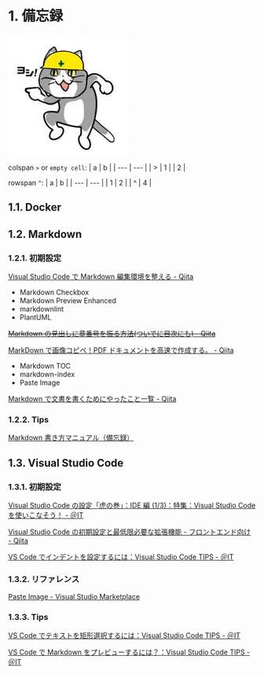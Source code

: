 # 1. 備忘録

![備忘録_20191217_063142](img/備忘録_20191217_063142.png)

colspan `>` or `empty cell`:
| a | b |
| --- | --- |
| > | 1 |
| 2 |

rowspan `^`:
| a | b |
| --- | --- |
| 1 | 2 |
| ^ | 4 |

## 1.1. Docker

## 1.2. Markdown

### 1.2.1. 初期設定

[Visual Studio Code で Markdown 編集環境を整える - Qiita](https://qiita.com/kumapo0313/items/a59df3d74a7eaaaf3137)

- Markdown Checkbox
- Markdown Preview Enhanced
- markdownlint
- PlantUML

~~[Markdown の見出しに章番号を振る方法(ついでに目次にも) - Qiita](https://qiita.com/UKawamura/items/42f907c88686fb3be4da)~~

[MarkDown で画像コピペ！PDF ドキュメントを高速で作成する。 - Qiita](https://qiita.com/keita69sawada/items/1fad093f5871a6fb9a62)

- Markdown TOC
- markdown-index
- Paste Image

[Markdown で文書を書くためにやったこと一覧 - Qiita](https://qiita.com/tomokin966/items/7731a6337670f5de2342)

### 1.2.2. Tips

[Markdown 書き方マニュアル（備忘録）](https://sugarnaoming.github.io/markdown_manual/)

## 1.3. Visual Studio Code

### 1.3.1. 初期設定

[Visual Studio Code の設定「虎の巻」：IDE 編 (1/3)：特集：Visual Studio Code を使いこなそう！ - ＠IT](https://www.atmarkit.co.jp/ait/articles/1708/23/news026.html)

[Visual Studio Code の初期設定と最低限必要な拡張機能 - フロントエンド向け - Qiita](https://qiita.com/hi85/items/eaede5ebb509f21f27f5)

[VS Code でインデントを設定するには：Visual Studio Code TIPS - ＠IT](https://www.atmarkit.co.jp/ait/articles/1805/25/news039.html)

### 1.3.2. リファレンス

[Paste Image - Visual Studio Marketplace](https://marketplace.visualstudio.com/items?itemName=mushan.vscode-paste-image)

### 1.3.3. Tips

[VS Code でテキストを矩形選択するには：Visual Studio Code TIPS - ＠IT](https://www.atmarkit.co.jp/ait/articles/1805/11/news022.html)

[VS Code で Markdown をプレビューするには？：Visual Studio Code TIPS - ＠IT](https://www.atmarkit.co.jp/ait/articles/1804/20/news030.html)
